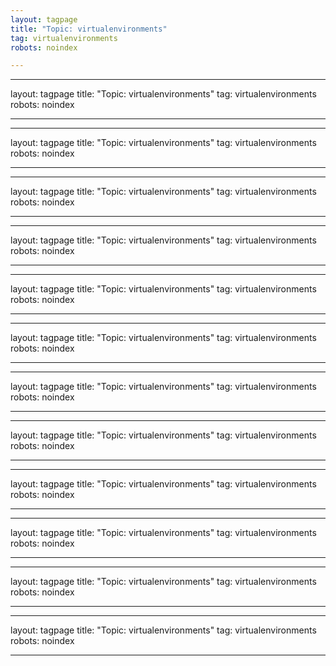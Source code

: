 ```yaml
---
layout: tagpage
title: "Topic: virtualenvironments"
tag: virtualenvironments
robots: noindex

---
```

---
layout: tagpage
title: "Topic: virtualenvironments"
tag: virtualenvironments
robots: noindex

---
---
layout: tagpage
title: "Topic: virtualenvironments"
tag: virtualenvironments
robots: noindex

---
---
layout: tagpage
title: "Topic: virtualenvironments"
tag: virtualenvironments
robots: noindex

---
---
layout: tagpage
title: "Topic: virtualenvironments"
tag: virtualenvironments
robots: noindex

---
---
layout: tagpage
title: "Topic: virtualenvironments"
tag: virtualenvironments
robots: noindex

---
---
layout: tagpage
title: "Topic: virtualenvironments"
tag: virtualenvironments
robots: noindex

---
---
layout: tagpage
title: "Topic: virtualenvironments"
tag: virtualenvironments
robots: noindex

---
---
layout: tagpage
title: "Topic: virtualenvironments"
tag: virtualenvironments
robots: noindex

---
---
layout: tagpage
title: "Topic: virtualenvironments"
tag: virtualenvironments
robots: noindex

---
---
layout: tagpage
title: "Topic: virtualenvironments"
tag: virtualenvironments
robots: noindex

---
---
layout: tagpage
title: "Topic: virtualenvironments"
tag: virtualenvironments
robots: noindex

---
---
layout: tagpage
title: "Topic: virtualenvironments"
tag: virtualenvironments
robots: noindex

---
